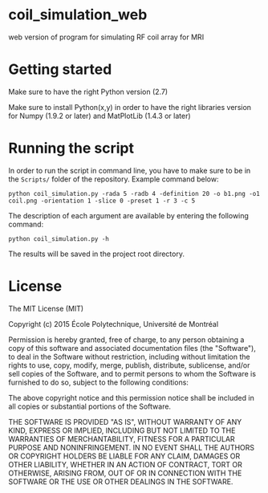 # coil_simulation_web
web version of program for simulating RF coil array for MRI

# Getting started

Make sure to have the right Python version (2.7)

Make sure to install Python(x,y) in order to have the right libraries version for Numpy (1.9.2 or later) and MatPlotLib (1.4.3 or later)

# Running the script

In order to run the script in command line, you have to make sure to be in the ``Scripts/`` folder of the repository. Example command below:
~~~
python coil_simulation.py -rada 5 -radb 4 -definition 20 -o b1.png -o1 coil.png -orientation 1 -slice 0 -preset 1 -r 3 -c 5
~~~

The description of each argument are available by entering the following command:

~~~
python coil_simulation.py -h
~~~

The results will be saved in the project root directory.

# License

The MIT License (MIT)

Copyright (c) 2015 École Polytechnique, Université de Montréal

Permission is hereby granted, free of charge, to any person obtaining a copy of this software and associated documentation files (the "Software"), to deal in the Software without restriction, including without limitation the rights to use, copy, modify, merge, publish, distribute, sublicense, and/or sell copies of the Software, and to permit persons to whom the Software is furnished to do so, subject to the following conditions:

The above copyright notice and this permission notice shall be included in all copies or substantial portions of the Software.

THE SOFTWARE IS PROVIDED "AS IS", WITHOUT WARRANTY OF ANY KIND, EXPRESS OR IMPLIED, INCLUDING BUT NOT LIMITED TO THE WARRANTIES OF MERCHANTABILITY, FITNESS FOR A PARTICULAR PURPOSE AND NONINFRINGEMENT. IN NO EVENT SHALL THE AUTHORS OR COPYRIGHT HOLDERS BE LIABLE FOR ANY CLAIM, DAMAGES OR OTHER LIABILITY, WHETHER IN AN ACTION OF CONTRACT, TORT OR OTHERWISE, ARISING FROM, OUT OF OR IN CONNECTION WITH THE SOFTWARE OR THE USE OR OTHER DEALINGS IN THE SOFTWARE.
